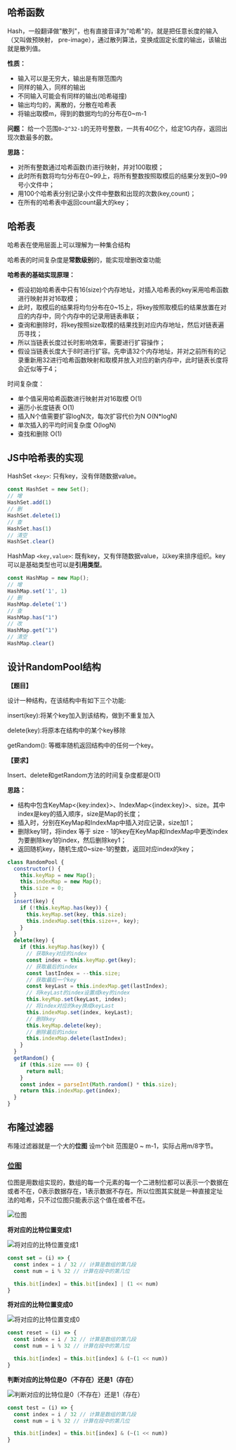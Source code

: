 ## 哈希函数
Hash，一般翻译做"散列"，也有直接音译为"哈希"的，就是把任意长度的输入（又叫做预映射， pre-image），通过散列算法，变换成固定长度的输出，该输出就是散列值。

**性质：**
- 输入可以是无穷大，输出是有限范围内
- 同样的输入，同样的输出
- 不同输入可能会有同样的输出(哈希碰撞)
- 输出均匀的，离散的，分散在哈希表
- 将输出取模m，得到的数据均匀的分布在0~m-1

**问题：** 给一个范围`0~2^32-1`的无符号整数，一共有40亿个，给定1G内存，返回出现次数最多的数。

**思路：**
- 对所有整数通过哈希函数(f)进行映射，并对100取模；
- 此时所有数将均匀分布在0~99上，将所有整数按照取模后的结果分发到0~99号小文件中；
- 用100个哈希表分别记录小文件中整数和出现的次数(key,count)；
- 在所有的哈希表中返回count最大的key；


## 哈希表

哈希表在使用层面上可以理解为一种集合结构

哈希表的时间复杂度是**常数级别**的，能实现增删改查功能

**哈希表的基础实现原理：**

- 假设初始哈希表中只有16(size)个内存地址，对插入哈希表的key采用哈希函数进行映射并对16取模；
- 此时，取模后的结果将均匀分布在0~15上，将key按照取模后的结果放置在对应的内存中，同个内存中的记录用链表串联；
- 查询和删除时，将key按照size取模的结果找到对应内存地址，然后对链表遍历寻找；
- 所以当链表长度过长时影响效率，需要进行扩容操作；
- 假设当链表长度大于8时进行扩容。先申请32个内存地址，并对之前所有的记录重新用32进行哈希函数映射和取模并放入对应的新内存中，此时链表长度将会近似等于4；

时间复杂度：

- 单个值采用哈希函数进行映射并对16取模  O(1)
- 遍历小长度链表 O(1)
- 插入N个值需要扩容logN次，每次扩容代价为N O(N*logN)
- 单次插入的平均时间复杂度 O(logN)
- 查找和删除 O(1)

## JS中哈希表的实现
HashSet `<key>`: 只有key，没有伴随数据value。

```js
const HashSet = new Set();
// 增
HashSet.add(1)
// 删
HashSet.delete(1)
// 查
HashSet.has(1)
// 清空
HashSet.clear()
```

HashMap `<key,value>`: 既有key，又有伴随数据value，以key来排序组织。key可以是基础类型也可以是**引用类型**。

```js
const HashMap = new Map();
// 增
HashMap.set('1', 1)
// 删
HashMap.delete('1')
// 查
HashMap.has("1")
// 改
HashMap.get("1")
// 清空
HashMap.clear()
```

## 设计RandomPool结构
**【题目】**

设计一种结构，在该结构中有如下三个功能:

insert(key):将某个key加入到该结构，做到不重复加入

delete(key):将原本在结构中的某个key移除

getRandom(): 等概率随机返回结构中的任何一个key。

**【要求】**

Insert、delete和getRandom方法的时间复杂度都是O(1)

**思路：**

- 结构中包含KeyMap<{key:index}>、IndexMap<{index:key}>、size。其中index是key的插入顺序，size是Map的长度；
- 插入时，分别在KeyMap和IndexMap中插入对应记录，size加1；
- 删除key1时，将index 等于 size - 1的key在KeyMap和IndexMap中更改index为要删除key1的index，然后删除key1；
- 返回随机key，随机生成0~size-1的整数，返回对应index的key；

```js
class RandomPool {
  constructor() {
    this.keyMap = new Map();
    this.indexMap = new Map();
    this.size = 0;
  }
  insert(key) {
    if (!this.keyMap.has(key)) {
      this.keyMap.set(key, this.size);
      this.indexMap.set(this.size++, key);
    }
  }
  delete(key) {
    if (this.keyMap.has(key)) {
      // 获取key对应的index
      const index = this.keyMap.get(key);
      // 获取最后的index
      const lastIndex = --this.size;
      // 获取最后一个key
      const keyLast = this.indexMap.get(lastIndex);
      // 将keyLast的index设置成key的index
      this.keyMap.set(keyLast, index);
      // 将index对应的key换成keyLast
      this.indexMap.set(index, keyLast);
      // 删除key
      this.keyMap.delete(key);
      // 删除最后的index
      this.indexMap.delete(lastIndex);
    }
  }
  getRandom() {
    if (this.size === 0) {
      return null;
    }
    const index = parseInt(Math.random() * this.size);
    return this.indexMap.get(index);
  }
}

```

## 布隆过滤器

布隆过滤器就是一个大的**位图** 设m个bit 范围是0 ~ m-1，实际占用m/8字节。

### [位图](https://blog.csdn.net/ETalien_/article/details/90752420)

位图是用数组实现的，数组的每一个元素的每一个二进制位都可以表示一个数据在或者不在，0表示数据存在，1表示数据不存在。所以位图其实就是一种直接定址法的哈希，只不过位图只能表示这个值在或者不在。

![位图](../../image/hash-1.png)

**将对应的比特位置变成1**

![将对应的比特位置变成1](../../image/hash-2.png)

```js
const set = (i) => {
  const index = i / 32 // 计算是数组的第几段
  const num = i % 32 // 计算在段中的第几位

  this.bit[index] = this.bit[index] | (1 << num)
}
```

**将对应的比特位置变成0**

![将对应的比特位置变成0](../../image/hash-3.png)

```js
const reset = (i) => {
  const index = i / 32 // 计算是数组的第几段
  const num = i % 32 // 计算在段中的第几位

  this.bit[index] = this.bit[index] & (~(1 << num))
}
```

**判断对应的比特位是0（不存在）还是1（存在）**

![判断对应的比特位是0（不存在）还是1（存在）](../../image/hash-4.png)

```js
const test = (i) => {
  const index = i / 32 // 计算是数组的第几段
  const num = i % 32 // 计算在段中的第几位

  this.bit[index] = this.bit[index] & (~(1 << num))
}
```